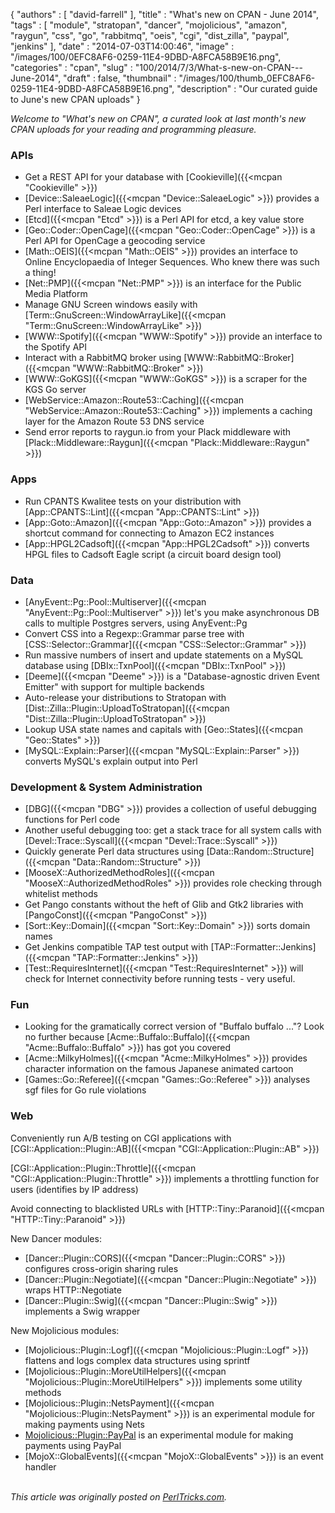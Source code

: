{
   "authors" : [
      "david-farrell"
   ],
   "title" : "What's new on CPAN - June 2014",
   "tags" : [
      "module",
      "stratopan",
      "dancer",
      "mojolicious",
      "amazon",
      "raygun",
      "css",
      "go",
      "rabbitmq",
      "oeis",
      "cgi",
      "dist_zilla",
      "paypal",
      "jenkins"
   ],
   "date" : "2014-07-03T14:00:46",
   "image" : "/images/100/0EFC8AF6-0259-11E4-9DBD-A8FCA58B9E16.png",
   "categories" : "cpan",
   "slug" : "100/2014/7/3/What-s-new-on-CPAN---June-2014",
   "draft" : false,
   "thumbnail" : "/images/100/thumb_0EFC8AF6-0259-11E4-9DBD-A8FCA58B9E16.png",
   "description" : "Our curated guide to June's new CPAN uploads"
}


*Welcome to "What's new on CPAN", a curated look at last month's new CPAN uploads for your reading and programming pleasure.*

### APIs

-   Get a REST API for your database with [Cookieville]({{<mcpan "Cookieville" >}})
-   [Device::SaleaeLogic]({{<mcpan "Device::SaleaeLogic" >}}) provides a Perl interface to Saleae Logic devices
-   [Etcd]({{<mcpan "Etcd" >}}) is a Perl API for etcd, a key value store
-   [Geo::Coder::OpenCage]({{<mcpan "Geo::Coder::OpenCage" >}}) is a Perl API for OpenCage a geocoding service
-   [Math::OEIS]({{<mcpan "Math::OEIS" >}}) provides an interface to Online Encyclopaedia of Integer Sequences. Who knew there was such a thing!
-   [Net::PMP]({{<mcpan "Net::PMP" >}}) is an interface for the Public Media Platform
-   Manage GNU Screen windows easily with [Term::GnuScreen::WindowArrayLike]({{<mcpan "Term::GnuScreen::WindowArrayLike" >}})
-   [WWW::Spotify]({{<mcpan "WWW::Spotify" >}}) provide an interface to the Spotify API
-   Interact with a RabbitMQ broker using [WWW::RabbitMQ::Broker]({{<mcpan "WWW::RabbitMQ::Broker" >}})
-   [WWW::GoKGS]({{<mcpan "WWW::GoKGS" >}}) is a scraper for the KGS Go server
-   [WebService::Amazon::Route53::Caching]({{<mcpan "WebService::Amazon::Route53::Caching" >}}) implements a caching layer for the Amazon Route 53 DNS service
-   Send error reports to raygun.io from your Plack middleware with [Plack::Middleware::Raygun]({{<mcpan "Plack::Middleware::Raygun" >}})

### Apps

-   Run CPANTS Kwalitee tests on your distribution with [App::CPANTS::Lint]({{<mcpan "App::CPANTS::Lint" >}})
-   [App::Goto::Amazon]({{<mcpan "App::Goto::Amazon" >}}) provides a shortcut command for connecting to Amazon EC2 instances
-   [App::HPGL2Cadsoft]({{<mcpan "App::HPGL2Cadsoft" >}}) converts HPGL files to Cadsoft Eagle script (a circuit board design tool)

### Data

-   [AnyEvent::Pg::Pool::Multiserver]({{<mcpan "AnyEvent::Pg::Pool::Multiserver" >}}) let's you make asynchronous DB calls to multiple Postgres servers, using AnyEvent::Pg
-   Convert CSS into a Regexp::Grammar parse tree with [CSS::Selector::Grammar]({{<mcpan "CSS::Selector::Grammar" >}})
-   Run massive numbers of insert and update statements on a MySQL database using [DBIx::TxnPool]({{<mcpan "DBIx::TxnPool" >}})
-   [Deeme]({{<mcpan "Deeme" >}}) is a "Database-agnostic driven Event Emitter" with support for multiple backends
-   Auto-release your distributions to Stratopan with [Dist::Zilla::Plugin::UploadToStratopan]({{<mcpan "Dist::Zilla::Plugin::UploadToStratopan" >}})
-   Lookup USA state names and capitals with [Geo::States]({{<mcpan "Geo::States" >}})
-   [MySQL::Explain::Parser]({{<mcpan "MySQL::Explain::Parser" >}}) converts MySQL's explain output into Perl

### Development & System Administration

-   [DBG]({{<mcpan "DBG" >}}) provides a collection of useful debugging functions for Perl code
-   Another useful debugging too: get a stack trace for all system calls with [Devel::Trace::Syscall]({{<mcpan "Devel::Trace::Syscall" >}})
-   Quickly generate Perl data structures using [Data::Random::Structure]({{<mcpan "Data::Random::Structure" >}})
-   [MooseX::AuthorizedMethodRoles]({{<mcpan "MooseX::AuthorizedMethodRoles" >}}) provides role checking through whitelist methods
-   Get Pango constants without the heft of Glib and Gtk2 libraries with [PangoConst]({{<mcpan "PangoConst" >}})
-   [Sort::Key::Domain]({{<mcpan "Sort::Key::Domain" >}}) sorts domain names
-   Get Jenkins compatible TAP test output with [TAP::Formatter::Jenkins]({{<mcpan "TAP::Formatter::Jenkins" >}})
-   [Test::RequiresInternet]({{<mcpan "Test::RequiresInternet" >}}) will check for Internet connectivity before running tests - very useful.

### Fun

-   Looking for the gramatically correct version of "Buffalo buffalo ..."? Look no further because [Acme::Buffalo::Buffalo]({{<mcpan "Acme::Buffalo::Buffalo" >}}) has got you covered
-   [Acme::MilkyHolmes]({{<mcpan "Acme::MilkyHolmes" >}}) provides character information on the famous Japanese animated cartoon
-   [Games::Go::Referee]({{<mcpan "Games::Go::Referee" >}}) analyses sgf files for Go rule violations

### Web

Conveniently run A/B testing on CGI applications with [CGI::Application::Plugin::AB]({{<mcpan "CGI::Application::Plugin::AB" >}})

[CGI::Application::Plugin::Throttle]({{<mcpan "CGI::Application::Plugin::Throttle" >}}) implements a throttling function for users (identifies by IP address)

Avoid connecting to blacklisted URLs with [HTTP::Tiny::Paranoid]({{<mcpan "HTTP::Tiny::Paranoid" >}})

New Dancer modules:

-   [Dancer::Plugin::CORS]({{<mcpan "Dancer::Plugin::CORS" >}}) configures cross-origin sharing rules
-   [Dancer::Plugin::Negotiate]({{<mcpan "Dancer::Plugin::Negotiate" >}}) wraps HTTP::Negotiate
-   [Dancer::Plugin::Swig]({{<mcpan "Dancer::Plugin::Swig" >}}) implements a Swig wrapper

New Mojolicious modules:

-   [Mojolicious::Plugin::Logf]({{<mcpan "Mojolicious::Plugin::Logf" >}}) flattens and logs complex data structures using sprintf
-   [Mojolicious::Plugin::MoreUtilHelpers]({{<mcpan "Mojolicious::Plugin::MoreUtilHelpers" >}}) implements some utility methods
-   [Mojolicious::Plugin::NetsPayment]({{<mcpan "Mojolicious::Plugin::NetsPayment" >}}) is an experimental module for making payments using Nets
-   [Mojolicious::Plugin::PayPal](https://metacpan.org/release/JHTHORSEN/Mojolicious-Plugin-PayPal-0.08) is an experimental module for making payments using PayPal
-   [MojoX::GlobalEvents]({{<mcpan "MojoX::GlobalEvents" >}}) is an event handler


\
*This article was originally posted on [PerlTricks.com](http://perltricks.com).*
